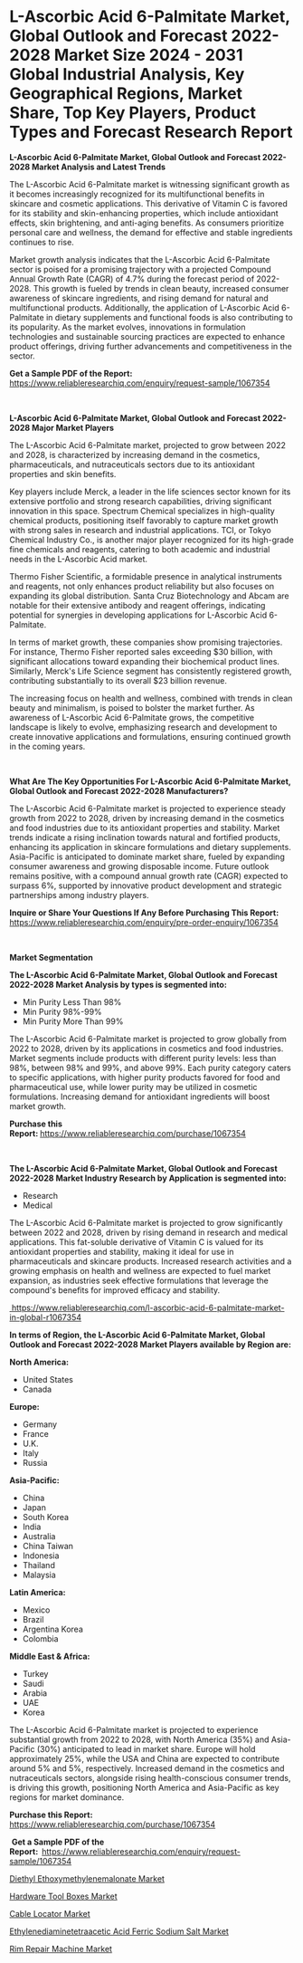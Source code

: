 <p><h1>L-Ascorbic Acid 6-Palmitate Market, Global Outlook and Forecast 2022-2028 Market Size 2024 - 2031 Global Industrial Analysis, Key Geographical Regions, Market Share, Top Key Players, Product Types and Forecast Research Report</h1></p><p><strong>L-Ascorbic Acid 6-Palmitate Market, Global Outlook and Forecast 2022-2028 Market Analysis and Latest Trends</strong></p>
<p><p>The L-Ascorbic Acid 6-Palmitate market is witnessing significant growth as it becomes increasingly recognized for its multifunctional benefits in skincare and cosmetic applications. This derivative of Vitamin C is favored for its stability and skin-enhancing properties, which include antioxidant effects, skin brightening, and anti-aging benefits. As consumers prioritize personal care and wellness, the demand for effective and stable ingredients continues to rise.</p><p>Market growth analysis indicates that the L-Ascorbic Acid 6-Palmitate sector is poised for a promising trajectory with a projected Compound Annual Growth Rate (CAGR) of 4.7% during the forecast period of 2022-2028. This growth is fueled by trends in clean beauty, increased consumer awareness of skincare ingredients, and rising demand for natural and multifunctional products. Additionally, the application of L-Ascorbic Acid 6-Palmitate in dietary supplements and functional foods is also contributing to its popularity. As the market evolves, innovations in formulation technologies and sustainable sourcing practices are expected to enhance product offerings, driving further advancements and competitiveness in the sector.</p></p>
<p><strong>Get a Sample PDF of the Report:&nbsp;</strong> <a href="https://www.reliableresearchiq.com/enquiry/request-sample/1067354">https://www.reliableresearchiq.com/enquiry/request-sample/1067354</a></p>
<p>&nbsp;</p>
<p><strong>L-Ascorbic Acid 6-Palmitate Market, Global Outlook and Forecast 2022-2028 Major Market Players</strong></p>
<p><p>The L-Ascorbic Acid 6-Palmitate market, projected to grow between 2022 and 2028, is characterized by increasing demand in the cosmetics, pharmaceuticals, and nutraceuticals sectors due to its antioxidant properties and skin benefits. </p><p>Key players include Merck, a leader in the life sciences sector known for its extensive portfolio and strong research capabilities, driving significant innovation in this space. Spectrum Chemical specializes in high-quality chemical products, positioning itself favorably to capture market growth with strong sales in research and industrial applications. TCI, or Tokyo Chemical Industry Co., is another major player recognized for its high-grade fine chemicals and reagents, catering to both academic and industrial needs in the L-Ascorbic Acid market.</p><p>Thermo Fisher Scientific, a formidable presence in analytical instruments and reagents, not only enhances product reliability but also focuses on expanding its global distribution. Santa Cruz Biotechnology and Abcam are notable for their extensive antibody and reagent offerings, indicating potential for synergies in developing applications for L-Ascorbic Acid 6-Palmitate.</p><p>In terms of market growth, these companies show promising trajectories. For instance, Thermo Fisher reported sales exceeding $30 billion, with significant allocations toward expanding their biochemical product lines. Similarly, Merck's Life Science segment has consistently registered growth, contributing substantially to its overall $23 billion revenue.</p><p>The increasing focus on health and wellness, combined with trends in clean beauty and minimalism, is poised to bolster the market further. As awareness of L-Ascorbic Acid 6-Palmitate grows, the competitive landscape is likely to evolve, emphasizing research and development to create innovative applications and formulations, ensuring continued growth in the coming years.</p></p>
<p>&nbsp;</p>
<p><strong>What Are The Key Opportunities For L-Ascorbic Acid 6-Palmitate Market, Global Outlook and Forecast 2022-2028 Manufacturers?</strong></p>
<p><p>The L-Ascorbic Acid 6-Palmitate market is projected to experience steady growth from 2022 to 2028, driven by increasing demand in the cosmetics and food industries due to its antioxidant properties and stability. Market trends indicate a rising inclination towards natural and fortified products, enhancing its application in skincare formulations and dietary supplements. Asia-Pacific is anticipated to dominate market share, fueled by expanding consumer awareness and growing disposable income. Future outlook remains positive, with a compound annual growth rate (CAGR) expected to surpass 6%, supported by innovative product development and strategic partnerships among industry players.</p></p>
<p><strong>Inquire or Share Your Questions If Any Before Purchasing This Report:</strong> <a href="https://www.reliableresearchiq.com/enquiry/pre-order-enquiry/1067354">https://www.reliableresearchiq.com/enquiry/pre-order-enquiry/1067354</a></p>
<p>&nbsp;</p>
<p><strong>Market Segmentation</strong></p>
<p><strong>The L-Ascorbic Acid 6-Palmitate Market, Global Outlook and Forecast 2022-2028 Market Analysis by types is segmented into:</strong></p>
<p><ul><li>Min Purity Less Than 98%</li><li>Min Purity 98%-99%</li><li>Min Purity More Than 99%</li></ul></p>
<p><p>The L-Ascorbic Acid 6-Palmitate market is projected to grow globally from 2022 to 2028, driven by its applications in cosmetics and food industries. Market segments include products with different purity levels: less than 98%, between 98% and 99%, and above 99%. Each purity category caters to specific applications, with higher purity products favored for food and pharmaceutical use, while lower purity may be utilized in cosmetic formulations. Increasing demand for antioxidant ingredients will boost market growth.</p></p>
<p><strong>Purchase this Report:&nbsp;</strong><a href="https://www.reliableresearchiq.com/purchase/1067354">https://www.reliableresearchiq.com/purchase/1067354</a></p>
<p>&nbsp;</p>
<p><strong>The L-Ascorbic Acid 6-Palmitate Market, Global Outlook and Forecast 2022-2028 Market Industry Research by Application is segmented into:</strong></p>
<p><ul><li>Research</li><li>Medical</li></ul></p>
<p><p>The L-Ascorbic Acid 6-Palmitate market is projected to grow significantly between 2022 and 2028, driven by rising demand in research and medical applications. This fat-soluble derivative of Vitamin C is valued for its antioxidant properties and stability, making it ideal for use in pharmaceuticals and skincare products. Increased research activities and a growing emphasis on health and wellness are expected to fuel market expansion, as industries seek effective formulations that leverage the compound's benefits for improved efficacy and stability.</p></p>
<p><a href="https://www.reliableresearchiq.com/l-ascorbic-acid-6-palmitate-market-in-global-r1067354">&nbsp;https://www.reliableresearchiq.com/l-ascorbic-acid-6-palmitate-market-in-global-r1067354</a></p>
<p><strong>In terms of Region, the L-Ascorbic Acid 6-Palmitate Market, Global Outlook and Forecast 2022-2028 Market Players available by Region are:</strong></p>
<p>
    <p> <strong> North America: </strong>
        <ul>
            <li>United States</li>
            <li>Canada</li>
        </ul>
        </p> 
    <p> <strong> Europe: </strong>
        <ul>
            <li>Germany</li>
            <li>France</li>
            <li>U.K.</li>
            <li>Italy</li>
            <li>Russia</li>
        </ul>
        </p> 
    <p> <strong> Asia-Pacific: </strong>
        <ul>
            <li>China</li>
            <li>Japan</li>
            <li>South Korea</li>
            <li>India</li>
            <li>Australia</li>
            <li>China Taiwan</li>
            <li>Indonesia</li>
            <li>Thailand</li>
            <li>Malaysia</li>
        </ul>
        </p> 
    <p> <strong> Latin America: </strong>
        <ul>
            <li>Mexico</li>
            <li>Brazil</li>
            <li>Argentina Korea</li>
            <li>Colombia</li>
        </ul>
        </p> 
    <p> <strong> Middle East & Africa: </strong>
        <ul>
            <li>Turkey</li>
            <li>Saudi</li>
            <li>Arabia</li>
            <li>UAE</li>
            <li>Korea</li>
        </ul>
    </p>
    </p>
<p><p>The L-Ascorbic Acid 6-Palmitate market is projected to experience substantial growth from 2022 to 2028, with North America (35%) and Asia-Pacific (30%) anticipated to lead in market share. Europe will hold approximately 25%, while the USA and China are expected to contribute around 5% and 5%, respectively. Increased demand in the cosmetics and nutraceuticals sectors, alongside rising health-conscious consumer trends, is driving this growth, positioning North America and Asia-Pacific as key regions for market dominance.</p></p>
<p><strong>Purchase this Report: </strong><a href="https://www.reliableresearchiq.com/purchase/1067354">https://www.reliableresearchiq.com/purchase/1067354</a></p>
<p>&nbsp;<strong>Get a Sample PDF of the Report:&nbsp;&nbsp;</strong><a href="https://www.reliableresearchiq.com/enquiry/request-sample/1067354">https://www.reliableresearchiq.com/enquiry/request-sample/1067354</a></p>
<p><strong></strong></p>
<p><p><a href="https://issuu.com/reportprime-2/docs/diethyl-ethoxymethylenemalonate-mar_62f56f11618fa6">Diethyl Ethoxymethylenemalonate Market</a></p><p><a href="https://www.linkedin.com/pulse/hardware-tool-boxes-market-research-report-exploring-size-revenue-4gl6f?trackingId=nzyOpxB7QgCkKa%2Bia8uitA%3D%3D">Hardware Tool Boxes Market</a></p><p><a href="https://medium.com/@emmamurray3644/the-cable-locator-market-report-analyzes-important-operational-and-performance-data-so-one-may-b84ebb404ce3">Cable Locator Market</a></p><p><a href="https://issuu.com/reportprime-2/docs/ethylenediaminetetraacetic-acid-fer_abbc0b6995e6d2">Ethylenediaminetetraacetic Acid Ferric Sodium Salt Market</a></p><p><a href="https://medium.com/@emmamurray3644/the-global-rim-repair-machine-market-is-a-dynamic-and-growing-industry-b28d291fbdb0">Rim Repair Machine Market</a></p></p>
